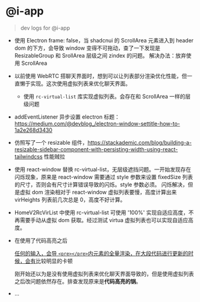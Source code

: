 # @i-app

> dev logs for @i-app

- 使用 Electron frame: false，当 shadcnui 的 ScrollArea 元素进入到 header dom 的下方，会导致 window 变得不可拖动，查了一下发现是 ResizableGroup 和 SrollArea 层级之间 zindex 的问题。
  解决办法：放弃使用 ScrollArea
- 以前使用 WebRTC 搭聊天界面时，想到可以让列表部分渲染优化性能，但一直懒于实现。这次使用虚拟列表来优化聊天界面。

  - 使用 `rc-virtual-list` 库实现虚拟列表。会存在和 ScrollArea 一样的层级问题
- addEventListener 异步设置 electron 标题：https://medium.com/@devblog_/electron-window-settitle-how-to-1a2e268d3430
- 仿照写了一个 resizable 组件，https://stackademic.com/blog/building-a-resizable-sidebar-component-with-persisting-width-using-react-tailwindcss 性能贼拉
- 使用 react-window 替换 rc-virtual-list，无层级遮挡问题。一开始发现存在闪烁现象，原来是 react-window 需要通过 style 参数来设置 fixedSize 列表的尺寸，否则会有尺寸计算错误导致的闪烁。style 参数必须。
  闪烁解决，但是虚拟 dom 渲染相对于 react-window 虚拟列表要慢，高度计算出来 virHeights 列表前几次总是 0，高度不好计算。
- HomeV2RcVirList 中使用 rc-virtual-list 可使用 '100%' 实现自适应高度，不再需要手动从虚拟 dom 获取。经过测试 virtua 虚拟列表也可以实现自适应高度。
- 在使用了代码高亮之后

  [任何的输入，会导 `<pre></pre>`内元素的全量渲染，在大段代码进行更新的时候，会有](https://github.com/react-simple-code-editor/react-simple-code-editor/issues/66)比较明显的卡顿

  刚开始还以为是没有使用虚拟列表来优化聊天界面导致的，但是使用虚拟列表之后改问题依然存在。排查发现原来是**代码高亮的锅**。
- ...
